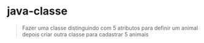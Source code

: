 # java-classe

> Fazer uma classe distinguindo com 5 atributos para definir um animal depois criar outra classe para cadastrar 5 animais
